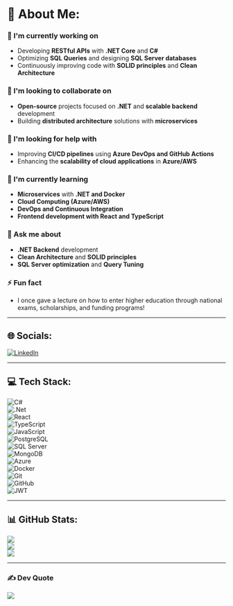 # 💫 About Me:

### 🎯 I'm currently working on  
- Developing **RESTful APIs** with **.NET Core** and **C#**  
- Optimizing **SQL Queries** and designing **SQL Server databases**  
- Continuously improving code with **SOLID principles** and **Clean Architecture**  

### 👥 I'm looking to collaborate on  
- **Open-source** projects focused on **.NET** and **scalable backend** development  
- Building **distributed architecture** solutions with **microservices**  

### 🤝 I'm looking for help with  
- Improving **CI/CD pipelines** using **Azure DevOps and GitHub Actions**  
- Enhancing the **scalability of cloud applications** in **Azure/AWS**  

### 🌱 I'm currently learning  
- **Microservices** with **.NET and Docker**  
- **Cloud Computing (Azure/AWS)**  
- **DevOps and Continuous Integration**  
- **Frontend development with React and TypeScript**  

### 💬 Ask me about  
- **.NET Backend** development  
- **Clean Architecture** and **SOLID principles**  
- **SQL Server optimization** and **Query Tuning**  

### ⚡ Fun fact  
- I once gave a lecture on how to enter higher education through national exams, scholarships, and funding programs!  

---

## 🌐 Socials:
[![LinkedIn](https://img.shields.io/badge/LinkedIn-%230077B5.svg?logo=linkedin&logoColor=white)](https://linkedin.com/in/carlosecdasilva)  

---

## 💻 Tech Stack:
![C#](https://img.shields.io/badge/c%23-%23239120.svg?style=for-the-badge&logo=csharp&logoColor=white)  
![.Net](https://img.shields.io/badge/.NET-5C2D91?style=for-the-badge&logo=.net&logoColor=white)  
![React](https://img.shields.io/badge/react-%2320232a.svg?style=for-the-badge&logo=react&logoColor=%2361DAFB)  
![TypeScript](https://img.shields.io/badge/typescript-%23007ACC.svg?style=for-the-badge&logo=typescript&logoColor=white)  
![JavaScript](https://img.shields.io/badge/javascript-%23323330.svg?style=for-the-badge&logo=javascript&logoColor=%23F7DF1E)  
![PostgreSQL](https://img.shields.io/badge/postgres-%23316192.svg?style=for-the-badge&logo=postgresql&logoColor=white)  
![SQL Server](https://img.shields.io/badge/SQL%20Server-%23CC2927.svg?style=for-the-badge&logo=microsoft%20sql%20server&logoColor=white)  
![MongoDB](https://img.shields.io/badge/MongoDB-%234ea94b.svg?style=for-the-badge&logo=mongodb&logoColor=white)  
![Azure](https://img.shields.io/badge/azure-%230072C6.svg?style=for-the-badge&logo=microsoftazure&logoColor=white)  
![Docker](https://img.shields.io/badge/docker-%230db7ed.svg?style=for-the-badge&logo=docker&logoColor=white)  
![Git](https://img.shields.io/badge/git-%23F05033.svg?style=for-the-badge&logo=git&logoColor=white)  
![GitHub](https://img.shields.io/badge/github-%23121011.svg?style=for-the-badge&logo=github&logoColor=white)  
![JWT](https://img.shields.io/badge/JWT-black?style=for-the-badge&logo=JSON%20web%20tokens)  

---

## 📊 GitHub Stats:
![](https://github-readme-stats-sigma-five.vercel.app/api?username=carlosecosmesilva&theme=dark&hide_border=false&include_all_commits=false&count_private=true)  
![](https://github-readme-streak-stats.herokuapp.com/?user=carlosecosmesilva&theme=dark&hide_border=false)  
![](https://github-readme-stats-sigma-five.vercel.app/api/top-langs/?username=carlosecosmesilva&theme=dark&hide_border=false&include_all_commits=false&count_private=true&layout=compact)  

---

### ✍️ Dev Quote  
![](https://quotes-github-readme.vercel.app/api?type=horizontal&theme=radical)  

